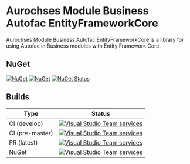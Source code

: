 # Aurochses Module Business Autofac EntityFrameworkCore

Aurochses Module Business Autofac EntityFrameworkCore is a library for using Autofac in Business modules with Entity Framework Core.

## NuGet

[![NuGet](https://img.shields.io/nuget/v/Aurochses.Module.Business.Autofac.EntityFrameworkCore.svg?style=flat-square)](https://www.nuget.org/packages/Aurochses.Module.Business.Autofac.EntityFrameworkCore)
[![NuGet](https://img.shields.io/nuget/dt/Aurochses.Module.Business.Autofac.EntityFrameworkCore.svg?style=flat-square)](https://www.nuget.org/packages/Aurochses.Module.Business.Autofac.EntityFrameworkCore)
[![NuGet Status](http://nugetstatus.com/Aurochses.Module.Business.Autofac.EntityFrameworkCore.png)](http://nugetstatus.com/packages/Aurochses.Module.Business.Autofac.EntityFrameworkCore)

## Builds

Type            | Status 
----------------|--------
CI (develop)    | [![Visual Studio Team services](https://img.shields.io/vso/build/aurochses/784be346-9d3f-458f-95d8-5f1a8b5e1227/317.svg?style=flat-square)](https://aurochses.visualstudio.com/Aurochses.CSharp/_build/index?definitionId=317)
CI (pre-master) | [![Visual Studio Team services](https://img.shields.io/vso/build/aurochses/784be346-9d3f-458f-95d8-5f1a8b5e1227/318.svg?style=flat-square)](https://aurochses.visualstudio.com/Aurochses.CSharp/_build/index?definitionId=318)
PR (latest)     | [![Visual Studio Team services](https://img.shields.io/vso/build/aurochses/784be346-9d3f-458f-95d8-5f1a8b5e1227/319.svg?style=flat-square)](https://aurochses.visualstudio.com/Aurochses.CSharp/_build/index?definitionId=319)
NuGet           | [![Visual Studio Team services](https://img.shields.io/vso/build/aurochses/784be346-9d3f-458f-95d8-5f1a8b5e1227/320.svg?style=flat-square)](https://aurochses.visualstudio.com/Aurochses.CSharp/_build/index?definitionId=320)
